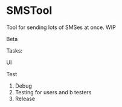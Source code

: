 # SMSTool
Tool for sending lots of SMSes at once. WIP

Beta

Tasks: <p/>
UI <p/>
Test <p/>

1. Debug
2. Testing for users and b testers
2. Release

